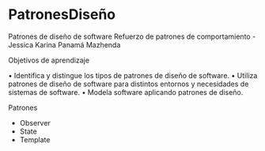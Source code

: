 # PatronesDiseño
Patrones de diseño de software
Refuerzo de patrones de comportamiento - Jessica Karina Panamá Mazhenda

Objetivos de aprendizaje 

•	Identifica y distingue los tipos de patrones de diseño de software. 
•	Utiliza patrones de diseño de software para distintos entornos y necesidades de sistemas de software. 
•	Modela software aplicando patrones de diseño.

Patrones

- Observer
- State
- Template
